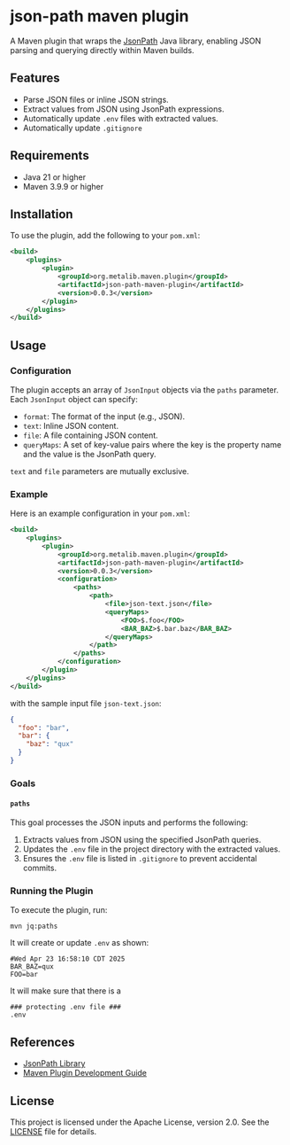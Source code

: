 # json-path maven plugin

A Maven plugin that wraps the [JsonPath](https://github.com/json-path/JsonPath) Java library, enabling JSON parsing 
and querying directly within Maven builds.

## Features

- Parse JSON files or inline JSON strings.
- Extract values from JSON using JsonPath expressions.
- Automatically update `.env` files with extracted values.
- Automatically update `.gitignore`

## Requirements

- Java 21 or higher
- Maven 3.9.9 or higher

## Installation

To use the plugin, add the following to your `pom.xml`:

```xml
<build>
    <plugins>
        <plugin>
            <groupId>org.metalib.maven.plugin</groupId>
            <artifactId>json-path-maven-plugin</artifactId>
            <version>0.0.3</version>
        </plugin>
    </plugins>
</build>
```

## Usage

### Configuration

The plugin accepts an array of `JsonInput` objects via the `paths` parameter. Each `JsonInput` object can specify:

- `format`: The format of the input (e.g., JSON).
- `text`: Inline JSON content.
- `file`: A file containing JSON content.
- `queryMaps`: A set of key-value pairs where the key is the property name and the value is the JsonPath query.

`text` and `file` parameters are mutually exclusive.

### Example

Here is an example configuration in your `pom.xml`:

```xml
<build>
    <plugins>
        <plugin>
            <groupId>org.metalib.maven.plugin</groupId>
            <artifactId>json-path-maven-plugin</artifactId>
            <version>0.0.3</version>
            <configuration>
                <paths>
                    <path>
                        <file>json-text.json</file>
                        <queryMaps>
                            <FOO>$.foo</FOO>
                            <BAR_BAZ>$.bar.baz</BAR_BAZ>
                        </queryMaps>
                    </path>
                </paths>
            </configuration>
        </plugin>
    </plugins>
</build>
```

with the sample input file `json-text.json`:
```json
{
  "foo": "bar",
  "bar": {
    "baz": "qux"
  }
}
```

### Goals

#### `paths`

This goal processes the JSON inputs and performs the following:

1. Extracts values from JSON using the specified JsonPath queries.
2. Updates the `.env` file in the project directory with the extracted values.
3. Ensures the `.env` file is listed in `.gitignore` to prevent accidental commits.

### Running the Plugin

To execute the plugin, run:
```shell
mvn jq:paths
```

It will create or update `.env` as shown: 
```properties
#Wed Apr 23 16:58:10 CDT 2025
BAR_BAZ=qux
FOO=bar
```

It will make sure that there is a  
```properties
### protecting .env file ###
.env
```

## References

- [JsonPath Library](https://github.com/json-path/JsonPath)
- [Maven Plugin Development Guide](https://maven.apache.org/guides/plugin/guide-java-plugin-development.html)

## License

This project is licensed under the Apache License, version 2.0. See the [LICENSE](LICENSE) file for details.
